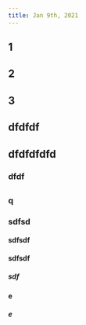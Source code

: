```yaml
---
title: Jan 9th, 2021
---
```


## 1
## 2
## 3
##
##
##
## dfdfdf
## dfdfdfdfd
### dfdf
##
### q
### sdfsd
#### sdfsdf
#### sdfsdf
##### sdf
#### e
##### e
